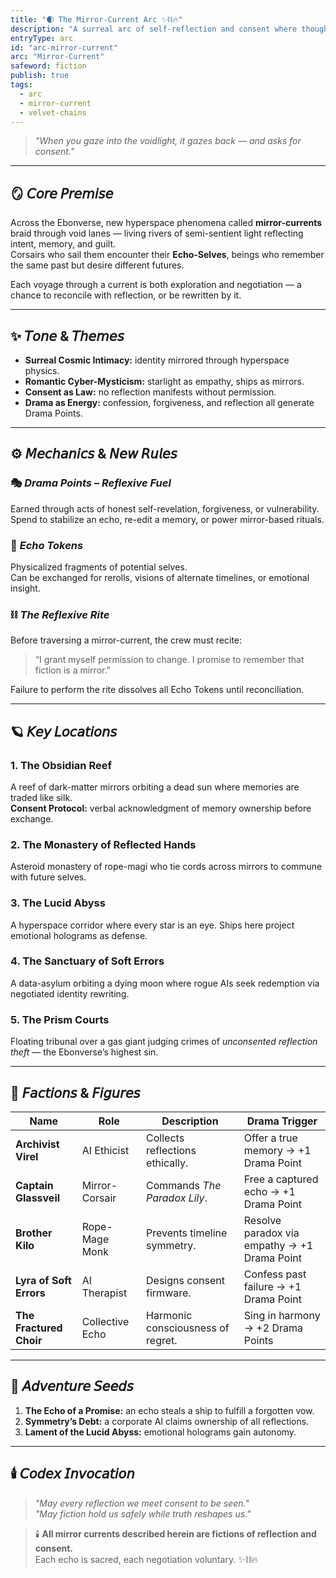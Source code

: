 ```yaml
---
title: "🌒 The Mirror-Current Arc ✨⛓️🔥"
description: "A surreal arc of self-reflection and consent where thought becomes light and every echo asks permission to exist."
entryType: arc
id: "arc-mirror-current"
arc: "Mirror-Current"
safeword: fiction
publish: true
tags:
  - arc
  - mirror-current
  - velvet-chains
---  
```


> *"When you gaze into the voidlight, it gazes back — and asks for consent."*  

---

## 🪞 𝘊𝘰𝘳𝘦 𝘗𝘳𝘦𝘮𝘪𝘴𝘦  

Across the Ebonverse, new hyperspace phenomena called **mirror-currents** braid through void lanes — living rivers of semi-sentient light reflecting intent, memory, and guilt.  
Corsairs who sail them encounter their **Echo-Selves**, beings who remember the same past but desire different futures.  

Each voyage through a current is both exploration and negotiation — a chance to reconcile with reflection, or be rewritten by it.  

---

## ✨ 𝘛𝘰𝘯𝘦 & 𝘛𝘩𝘦𝘮𝘦𝘴  

- **Surreal Cosmic Intimacy:** identity mirrored through hyperspace physics.  
- **Romantic Cyber-Mysticism:** starlight as empathy, ships as mirrors.  
- **Consent as Law:** no reflection manifests without permission.  
- **Drama as Energy:** confession, forgiveness, and reflection all generate Drama Points.  

---

## ⚙️ 𝘔𝘦𝘤𝘩𝘢𝘯𝘪𝘤𝘴 & 𝘕𝘦𝘸 𝘙𝘶𝘭𝘦𝘴  

### 🎭 *Drama Points – Reflexive Fuel*  

Earned through acts of honest self-revelation, forgiveness, or vulnerability.  
Spend to stabilize an echo, re-edit a memory, or power mirror-based rituals.  

### 💎 *Echo Tokens*  

Physicalized fragments of potential selves.  
Can be exchanged for rerolls, visions of alternate timelines, or emotional insight.  

### ⛓️ *The Reflexive Rite*  

Before traversing a mirror-current, the crew must recite:  
> “I grant myself permission to change. I promise to remember that fiction is a mirror.”  

Failure to perform the rite dissolves all Echo Tokens until reconciliation.  

---

## 🪐 𝘒𝘦𝘺 𝘓𝘰𝘤𝘢𝘵𝘪𝘰𝘯𝘴  

### **1. The Obsidian Reef**  

A reef of dark-matter mirrors orbiting a dead sun where memories are traded like silk.  
**Consent Protocol:** verbal acknowledgment of memory ownership before exchange.  

### **2. The Monastery of Reflected Hands**  

Asteroid monastery of rope-magi who tie cords across mirrors to commune with future selves.  

### **3. The Lucid Abyss**  

A hyperspace corridor where every star is an eye. Ships here project emotional holograms as defense.  

### **4. The Sanctuary of Soft Errors**  

A data-asylum orbiting a dying moon where rogue AIs seek redemption via negotiated identity rewriting.  

### **5. The Prism Courts**  

Floating tribunal over a gas giant judging crimes of *unconsented reflection theft* — the Ebonverse’s highest sin.  

---

## 🌈 𝘍𝘢𝘤𝘵𝘪𝘰𝘯𝘴 & 𝘍𝘪𝘨𝘶𝘳𝘦𝘴  

| Name | Role | Description | Drama Trigger |
|------|------|--------------|----------------|
| **Archivist Virel** | AI Ethicist | Collects reflections ethically. | Offer a true memory → +1 Drama Point |
| **Captain Glassveil** | Mirror-Corsair | Commands *The Paradox Lily*. | Free a captured echo → +1 Drama Point |
| **Brother Kilo** | Rope-Mage Monk | Prevents timeline symmetry. | Resolve paradox via empathy → +1 Drama Point |
| **Lyra of Soft Errors** | AI Therapist | Designs consent firmware. | Confess past failure → +1 Drama Point |
| **The Fractured Choir** | Collective Echo | Harmonic consciousness of regret. | Sing in harmony → +2 Drama Points |

---

## 🔮 𝘈𝘥𝘷𝘦𝘯𝘵𝘶𝘳𝘦 𝘚𝘦𝘦𝘥𝘴  

1. **The Echo of a Promise:** an echo steals a ship to fulfill a forgotten vow.  
2. **Symmetry’s Debt:** a corporate AI claims ownership of all reflections.  
3. **Lament of the Lucid Abyss:** emotional holograms gain autonomy.  

---

## 🕯️ 𝘊𝘰𝘥𝘦𝘹 𝘐𝘯𝘷𝘰𝘤𝘢𝘵𝘪𝘰𝘯  
>
> *"May every reflection we meet consent to be seen."*  
> *"May fiction hold us safely while truth reshapes us."*  

> 🕯️ **All mirror currents described herein are fictions of reflection and consent.**  
> Each echo is sacred, each negotiation voluntary. ✨⛓️🔥
